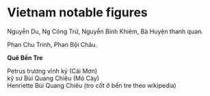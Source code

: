 # Vietnam notable figures

Nguyễn Du, Ng Công Trứ, Nguyễn Bỉnh Khiêm, Bà Huyện thanh quan.

Phan Chu Trinh, Phan Bội Châu.

**Quê Bến Tre**

Petrus trương vĩnh ký (Cái Mơn)\
kỹ sư Bùi Quang Chiêu (Mỏ Cày)\
Henriette Bùi Quang Chiêu (tro cốt ở bến tre theo wikipedia)